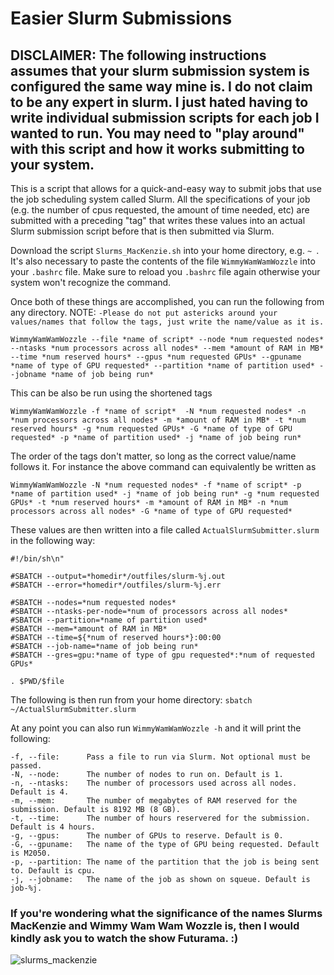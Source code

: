 # Easier Slurm Submissions

## **DISCLAIMER**: The following instructions assumes that your slurm submission system is configured the same way mine is. I do not claim to be any expert in slurm. I just hated having to write individual submission scripts for each job I wanted to run. You may need to "play around" with this script and how it works submitting to your system.

This is a script that allows for a quick-and-easy way to submit jobs that use the job scheduling system called Slurm. All the specifications of your job (e.g. the number of cpus requested, the amount of time needed, etc) are submitted with a preceding "tag" that writes these values into an actual Slurm submission script before that is then submitted via Slurm. 

Download the script `Slurms_MacKenzie.sh` into your home directory, e.g. `~ `. It's also necessary to paste the contents of the file `WimmyWamWamWozzle` into your `.bashrc` file. Make sure to reload you `.bashrc` file again otherwise your system won't recognize the command.

Once both of these things are accomplished, you can run the following from any directory. NOTE: `-Please do not put astericks around your values/names that follow the tags, just write the name/value as it is.`
```
WimmyWamWamWozzle --file *name of script* --node *num requested nodes* --ntasks *num processors across all nodes* --mem *amount of RAM in MB* --time *num reserved hours* --gpus *num requested GPUs* --gpuname *name of type of GPU requested* --partition *name of partition used* --jobname *name of job being run*
```

This can be also be run using the shortened tags

```
WimmyWamWamWozzle -f *name of script*  -N *num requested nodes* -n *num processors across all nodes* -m *amount of RAM in MB* -t *num reserved hours* -g *num requested GPUs* -G *name of type of GPU requested* -p *name of partition used* -j *name of job being run*
```

The order of the tags don't matter, so long as the correct value/name follows it. For instance the above command can equivalently be written as

```
WimmyWamWamWozzle -N *num requested nodes* -f *name of script* -p *name of partition used* -j *name of job being run* -g *num requested GPUs* -t *num reserved hours* -m *amount of RAM in MB* -n *num processors across all nodes* -G *name of type of GPU requested*
```

These values are then written into a file called `ActualSlurmSubmitter.slurm` in the following way:
```
#!/bin/sh\n"

#SBATCH --output=*homedir*/outfiles/slurm-%j.out
#SBATCH --error=*homedir*/outfiles/slurm-%j.err

#SBATCH --nodes=*num requested nodes*
#SBATCH --ntasks-per-node=*num of processors across all nodes*
#SBATCH --partition=*name of partition used* 
#SBATCH --mem=*amount of RAM in MB*
#SBATCH --time=${*num of reserved hours*}:00:00
#SBATCH --job-name=*name of job being run*
#SBATCH --gres=gpu:*name of type of gpu requested*:*num of requested GPUs*

. $PWD/$file
```
The following is then run from your home directory: `sbatch ~/ActualSlurmSubmitter.slurm`

At any point you can also run `WimmyWamWamWozzle -h` and it will print the following:
```
-f, --file:      Pass a file to run via Slurm. Not optional must be passed.
-N, --node:      The number of nodes to run on. Default is 1.
-n, --ntasks:    The number of processors used across all nodes. Default is 4.
-m, --mem:       The number of megabytes of RAM reserved for the submission. Default is 8192 MB (8 GB).
-t, --time:      The number of hours reservered for the submission. Default is 4 hours.
-g, --gpus:      The number of GPUs to reserve. Default is 0.
-G, --gpuname:   The name of the type of GPU being requested. Default is M2050.
-p, --partition: The name of the partition that the job is being sent to. Default is cpu.
-j, --jobname:   The name of the job as shown on squeue. Default is job-%j.
```

### If you're wondering what the significance of the names Slurms MacKenzie and Wimmy Wam Wam Wozzle is, then I would kindly ask you to watch the show Futurama. :)

![slurms_mackenzie](https://github.com/user-attachments/assets/c5e54cf0-4267-47da-8917-701a49067882)



